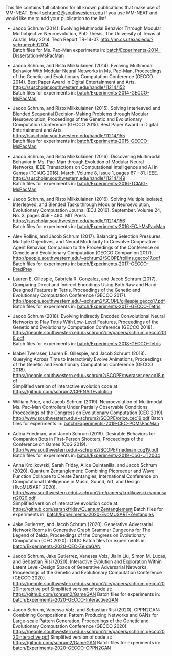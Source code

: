 This file contains full citations for all known publications that make use of MM-NEAT. Email schrum2@southwestern.edu if you use MM-NEAT and would like me to add your publication to the list!

* Jacob Schrum (2014). Evolving Multimodal Behavior Through Modular Multiobjective 
  Neuroevolution, PhD Thesis, The University of Texas at Austin, May 2014. Tech Report TR-14-07.
  http://nn.cs.utexas.edu/?schrum:phd2014  
  Batch files for Ms. Pac-Man experiments in: [batch/Experiments-2014-Dissertation-MsPacMan](https://github.com/schrum2/MM-NEAT/tree/master/batch/Experiments-2014-Dissertation-MsPacMan) 

* Jacob Schrum, and Risto Miikkulainen (2014). Evolving Multimodal Behavior With Modular Neural 
  Networks in Ms. Pac-Man, Proceedings of the Genetic and Evolutionary Computation Conference (GECCO 2014).
  Best Paper Award in Digital Entertainment and Arts.
  https://suscholar.southwestern.edu/handle/11214/152  
  Batch files for experiments in: [batch/Experiments-2014-GECCO-MsPacMan](https://github.com/schrum2/MM-NEAT/tree/master/batch/Experiments-2014-GECCO-MsPacMan)

* Jacob Schrum, and Risto Miikkulainen (2015). Solving Interleaved and Blended Sequential Decision-Making 
  Problems through Modular Neuroevolution, Proceedings of the Genetic and Evolutionary Computation Conference 
  (GECCO 2015).
  Best Paper Award in Digital Entertainment and Arts.
  https://suscholar.southwestern.edu/handle/11214/155  
  Batch files for experiments in: [batch/Experiments-2015-GECCO-MsPacMan](https://github.com/schrum2/MM-NEAT/tree/master/batch/Experiments-2015-GECCO-MsPacMan)

* Jacob Schrum, and Risto Miikkulainen (2016). Discovering Multimodal Behavior in Ms. Pac-Man through 
  Evolution of Modular Neural Networks, IEEE Transactions on Computational Intelligence and AI in Games 
  (TCIAIG 2016). March. Volume 8, Issue 1, pages 67 - 81. IEEE.
  https://suscholar.southwestern.edu/handle/11214/149  
  Batch files for experiments in: [batch/Experiments-2016-TCIAIG-MsPacMan](https://github.com/schrum2/MM-NEAT/tree/master/batch/Experiments-2016-TCIAIG-MsPacMan)

* Jacob Schrum, and Risto Miikkulainen (2016). Solving Multiple Isolated, Interleaved, and Blended Tasks 
  through Modular Neuroevolution, Evolutionary Computation Journal (ECJ 2016). September. Volume 24, No. 3, 
  pages 459 - 490. MIT Press.
  https://suscholar.southwestern.edu/handle/11214/156  
  Batch files for experiments in: [batch/Experiments-2016-ECJ-MsPacMan](https://github.com/schrum2/MM-NEAT/tree/master/batch/Experiments-2016-ECJ-MsPacMan)

* Alex Rollins, and Jacob Schrum (2017). Balancing Selection Pressures, Multiple Objectives, and Neural 
  Modularity to Coevolve Cooperative Agent Behavior, Companion to the Proceedings of the Conference on Genetic 
  and Evolutionary Computation (GECCO Companion 2017).
  http://people.southwestern.edu/~schrum2/SCOPE/rollins.gecco17.pdf  
  Batch files for experiments in: [batch/Experiments-2017-GECCO-PredPrey](https://github.com/schrum2/MM-NEAT/tree/master/batch/Experiments-2017-GECCO-PredPrey)

* Lauren E. Gillespie, Gabriela R. Gonzalez, and Jacob Schrum (2017). Comparing Direct and Indirect Encodings 
  Using Both Raw and Hand-Designed Features in Tetris, Proceedings of the Genetic and Evolutionary Computation 
  Conference (GECCO 2017).
  http://people.southwestern.edu/~schrum2/SCOPE/gillespie.gecco17.pdf  
  Batch files for experiments in: [batch/Experiments-2017-GECCO-Tetris](https://github.com/schrum2/MM-NEAT/tree/master/batch/Experiments-2017-GECCO-Tetris)

* Jacob Schrum (2018). Evolving Indirectly Encoded Convolutional Neural Networks to Play Tetris With Low-Level Features, 
  Proceedings of the Genetic and Evolutionary Computation 
  Conference (GECCO 2018).
  https://people.southwestern.edu/~schrum2/re/papers/schrum.gecco2018.pdf  
  Batch files for experiments in: [batch/Experiments-2018-GECCO-Tetris](https://github.com/schrum2/MM-NEAT/tree/master/batch/Experiments-2018-GECCO-Tetris)

* Isabel Tweraser, Lauren E. Gillespie, and Jacob Schrum (2018). Querying Across Time to Interactively Evolve Animations, 
  Proceedings of the Genetic and Evolutionary Computation Conference (GECCO 2018). 
  https://people.southwestern.edu/~schrum2/SCOPE/tweraser.gecco18.pdf  
  Simplified version of interactive evolution code at: https://github.com/schrum2/CPPNArtEvolution

* William Price, and Jacob Schrum (2019). Neuroevolution of Multimodal Ms. Pac-Man Controllers Under Partially Observable Conditions, 
  Proceedings of the Congress on Evolutionary Computation (CEC 2019). 
  http://www.southwestern.edu/~schrum2/SCOPE/price.cec19.pdf
  Batch files for experiments in: [batch/Experiments-2019-CEC-POMsPacMan](https://github.com/schrum2/MM-NEAT/tree/master/batch/Experiments-2019-CEC-POMsPacMan)

* Adina Friedman, and Jacob Schrum (2019). Desirable Behaviors for Companion Bots in First-Person Shooters, 
  Proceedings of the Conference on Games (CoG 2019). 
  http://www.southwestern.edu/~schrum2/SCOPE/friedman.cog19.pdf
  Batch files for experiments in: [batch/Experiments-2019-CoG-UT2004](https://github.com/schrum2/MM-NEAT/tree/master/batch/Experiments-2019-CoG-UT2004)

* Anna Krolikowski, Sarah Friday, Alice Quintanilla, and Jacob Schrum (2020). Quantum Zentanglement: Combining Picbreeder and Wave Function Collapse to Create Zentangles, 
  International Conference on Computational Intelligence in Music, Sound, Art, and Design (EvoMUSART 2020).
  http://www.southwestern.edu/~schrum2/re/papers/krolikowski.evomusart2020.pdf  
  Simplified version of interactive evolution code at: https://github.com/sarahkfriday/QuantumZentanglement
  Batch files for experiments in: [batch/Experiments-2020-EvoMUSART-Zentangles](https://github.com/schrum2/MM-NEAT/tree/master/batch/Experiments-2020-EvoMUSART-Zentangles)

* Jake Gutierrez, and Jacob Schrum (2020). Generative Adversarial Network Rooms in Generative Graph Grammar Dungeons for The Legend of Zelda, 
  Proceedings of the Congress on Evolutionary Computation (CEC 2020).
  TODO
  Batch files for experiments in: [batch/Experiments-2020-CEC-ZeldaGAN](https://github.com/schrum2/MM-NEAT/tree/master/batch/Experiments-2020-CEC-ZeldaGAN)

* Jacob Schrum, Jake Gutierrez, Vanessa Volz, Jialin Liu, Simon M. Lucas, and Sebastian Risi (2020). Interactive Evolution and Exploration Within Latent Level-Design Space of Generative Adversarial Networks, 
  Proceedings of the Genetic and Evolutionary Computation Conference (GECCO 2020).
  https://people.southwestern.edu/~schrum2/re/papers/schrum.gecco2020interactive.pdf
  Simplified version of code at: https://github.com/schrum2/GameGAN
  Batch files for experiments in: [batch/Experiments-2020-GECCO-InteractiveGAN](https://github.com/schrum2/MM-NEAT/tree/master/batch/Experiments-2020-GECCO-InteractiveGAN)

* Jacob Schrum, Vanessa Volz, and Sebastian Risi (2020). CPPN2GAN: Combining Compositional Pattern Producing Networks and GANs for Large-scale Pattern Generation, 
  Proceedings of the Genetic and Evolutionary Computation Conference (GECCO 2020).
  https://people.southwestern.edu/~schrum2/re/papers/schrum.gecco2020interactive.pdf
  Simplified version of code at: https://github.com/schrum2/GameGAN
  Batch files for experiments in: [batch/Experiments-2020-GECCO-CPPN2GAN](https://github.com/schrum2/MM-NEAT/tree/master/batch/Experiments-2020-GECCO-CPPN2GAN)

